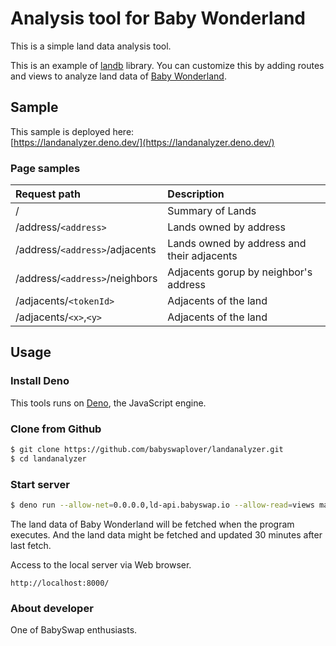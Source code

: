 # Analysis tool for Baby Wonderland

This is a simple land data analysis tool.

This is an example of [landb](https://github.com/babyswaplover/landb) library.  You can customize this by adding routes and views to analyze land data of [Baby Wonderland](https://land.babyswap.finance/land).

## Sample

This sample is deployed here:  
[https://landanalyzer.deno.dev/](https://landanalyzer.deno.dev/)

### Page samples

| Request path                   | Description                               |
|:-------------------------------|:------------------------------------------|
| /                              |Summary of Lands                           |
| /address/`<address>`           |Lands owned by address                     |
| /address/`<address>`/adjacents |Lands owned by address and their adjacents |
| /address/`<address>`/neighbors |Adjacents gorup by neighbor's address      |
| /adjacents/`<tokenId>`         |Adjacents of the land                      |
| /adjacents/`<x>`,`<y>`         |Adjacents of the land                      |

## Usage

### Install Deno

This tools runs on [Deno](https://deno.land/), the JavaScript engine.

### Clone from Github

```bash
$ git clone https://github.com/babyswaplover/landanalyzer.git
$ cd landanalyzer
```

### Start server

```bash
$ deno run --allow-net=0.0.0.0,ld-api.babyswap.io --allow-read=views main.ts
```

The land data of Baby Wonderland will be fetched when the program executes.  And the land data might be fetched and updated 30 minutes after last fetch.

Access to the local server via Web browser.

```
http://localhost:8000/
```

### About developer

One of BabySwap enthusiasts.
